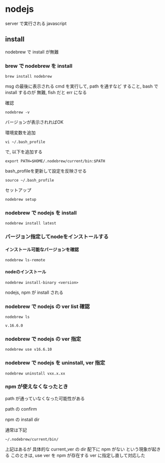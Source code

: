 
# nodejs

server で実行される javascript


## install

nodebrew で install が無難


### brew で nodebrew を install

```
brew install nodebrew
```

msg の最後に表示される cmd を実行して,
path を通すなど すること,
bash で install するのが 無難,
fish だと err になる

確認

```
nodebrew -v
```

バージョンが表示されればOK

環境変数を追加

```
vi ~/.bash_profile
```

で, 以下を追加する

```
export PATH=$HOME/.nodebrew/current/bin:$PATH
```

bash_profileを更新して設定を反映させる

```
source ~/.bash_profile
```

セットアップ

```
nodebrew setup
```


### nodebrew で nodejs を install

```
nodebrew install latest
```


### バージョン指定してnodeをインストールする

#### インストール可能なバージョンを確認

```
nodebrew ls-remote
```

#### nodeのインストール

```
nodebrew install-binary <version>
```

nodejs, npm が install される


### nodebrew で nodejs の ver list 確認

```
nodebrew ls
```

```
v.16.6.0
```


### nodebrew で nodejs の ver 指定

```
nodebrew use v16.6.10
```


### nodebrew で nodejs を uninstall, ver 指定

```
nodebrew uninstall vxx.x.xx
```


### npm が使えなくなったとき

path が通っていなくなった可能性がある

path の confirm

npm の install dir

通常は下記

```
~/.nodebrew/current/bin/
```

上記はあるが
具体的な current_ver の dir 配下に npm がない
という現象が起きる
このときは, use ver を npm が存在する ver に指定し直して対応した



